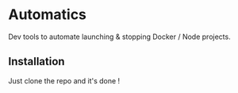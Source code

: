 # Automatics

Dev tools to automate launching & stopping Docker / Node projects.

## Installation

Just clone the repo and it's done !
